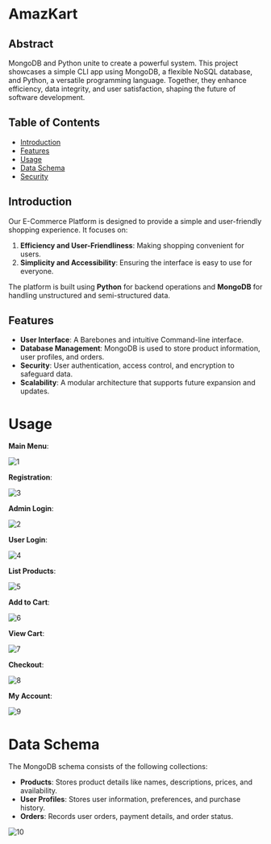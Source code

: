 # AmazKart
## Abstract

MongoDB and Python unite to create a powerful system. This project showcases a simple CLI app using MongoDB, a flexible NoSQL database, and Python, a versatile programming language. Together, they enhance efficiency, data integrity, and user satisfaction, shaping the future of software development.

## Table of Contents

- [Introduction](#introduction)
- [Features](#features)
- [Usage](#usage)
- [Data Schema](#data-schema)
- [Security](#security)

## Introduction

Our E-Commerce Platform is designed to provide a simple and user-friendly shopping experience. It focuses on:

1. **Efficiency and User-Friendliness**: Making shopping convenient for users.
2. **Simplicity and Accessibility**: Ensuring the interface is easy to use for everyone.

The platform is built using **Python** for backend operations and **MongoDB** for handling unstructured and semi-structured data.

## Features

- **User Interface**: A Barebones and intuitive Command-line interface.
- **Database Management**: MongoDB is used to store product information, user profiles, and orders.
- **Security**: User authentication, access control, and encryption to safeguard data.
- **Scalability**: A modular architecture that supports future expansion and updates.

# Usage
**Main Menu**:

![1](https://github.com/user-attachments/assets/be5ae236-fbf4-4e8a-999e-63e40d20fde1)

**Registration**:

![3](https://github.com/user-attachments/assets/81823f43-86cf-496d-b2fd-53a17c73a122)

**Admin Login**:

![2](https://github.com/user-attachments/assets/1f4eebf4-1d03-41b1-b268-388f5b6b8eaa)

**User Login**:

![4](https://github.com/user-attachments/assets/d2e0560c-b1ac-44dd-b42c-f8fb7f17e6c3)

**List Products**:

![5](https://github.com/user-attachments/assets/eeac2917-bce9-4c2d-950a-b614b9d0fea9)

**Add to Cart**:

![6](https://github.com/user-attachments/assets/448ef150-902c-44b8-929e-620b1e080593)

**View Cart**:

![7](https://github.com/user-attachments/assets/5ac93bac-e821-4b88-828e-7dd2e53d94c6)

**Checkout**:

![8](https://github.com/user-attachments/assets/4dadcc61-2302-4343-acd8-ff33d0c9fd8a)

**My Account**:

![9](https://github.com/user-attachments/assets/1e76c8fd-ed5e-41b9-aa9f-c2492af839d6)

# Data Schema

The MongoDB schema consists of the following collections:

- **Products**: Stores product details like names, descriptions, prices, and availability.
- **User Profiles**: Stores user information, preferences, and purchase history.
- **Orders**: Records user orders, payment details, and order status.

![10](https://github.com/user-attachments/assets/76802e54-c925-47ae-9cc8-030f0252c98b)


